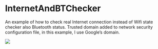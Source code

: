 # InternetAndBTChecker
An example of how to check real Internet connection instead of Wifi state checker also Bluetooth status. Trusted domain added to network security configuration file, in this example, I use Google’s domain.

<img src="https://media.giphy.com/media/UW2hw7Nu2mwolwTvgy/giphy.gif" />
